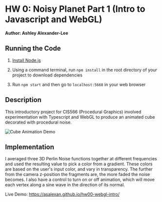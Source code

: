 # HW 0: Noisy Planet Part 1 (Intro to Javascript and WebGL)

**Author: Ashley Alexander-Lee**

## Running the Code

1. [Install Node.js](https://nodejs.org/en/download/)

2. Using a command terminal, run `npm install` in the root directory of your project to download dependencies

3. Run `npm start` and then go to `localhost:5660` in your web browser

## Description
This introductory project for CIS566 (Procedural Graphics) involved experimentation with Typescript and WebGL to produce an animated cube decorated with procedural noise. 

![Cube Animation Demo](/images/cis566-hw0.gif)

## Implementation 
I averaged three 3D Perlin Noise functions together at different frequencies and used the resulting value to pick a color from a gradient. These colors are based on the user's input color, and vary in transparency. The further from the camera z-position the fragments are, the more faded the noise becomes. I also have a control to turn on or off animation, which will move each vertex along a sine wave in the direction of its normal.


Live Demo: https://asalexan.github.io/hw00-webgl-intro/

